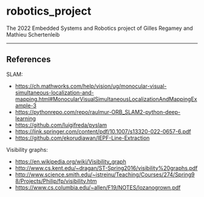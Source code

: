 # robotics_project

The 2022 Embedded Systems and Robotics project of Gilles Regamey and Mathieu Schertenleib

---
## References

SLAM:
* https://ch.mathworks.com/help/vision/ug/monocular-visual-simultaneous-localization-and-mapping.html#MonocularVisualSimultaneousLocalizationAndMappingExample-3
* https://pythonrepo.com/repo/raulmur-ORB_SLAM2-python-deep-learning
* https://github.com/luigifreda/pyslam
* https://link.springer.com/content/pdf/10.1007/s13320-022-0657-6.pdf
* https://github.com/ekorudiawan/IEPF-Line-Extraction

Visibility graphs:
* https://en.wikipedia.org/wiki/Visibility_graph
* http://www.cs.kent.edu/~dragan/ST-Spring2016/visibility%20graphs.pdf
* http://www.science.smith.edu/~istreinu/Teaching/Courses/274/Spring98/Projects/Philip/fp/visibility.htm
* https://www.cs.columbia.edu/~allen/F19/NOTES/lozanogrown.pdf
